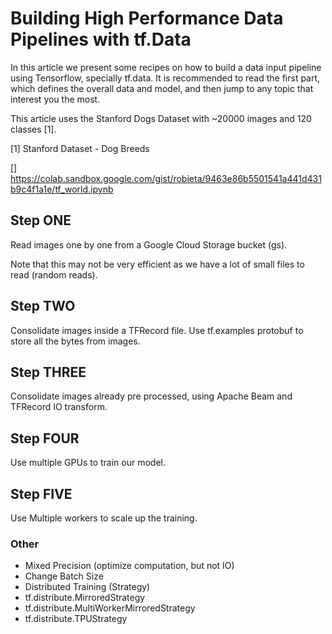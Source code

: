 # Building High Performance Data Pipelines with tf.Data

In this article we present some recipes on how to build a data input pipeline using Tensorflow, specially tf.data.
It is recommended to read the first part, which defines the overall data and model, and then jump to any topic that interest you the most.

This article uses the Stanford Dogs Dataset with ~20000 images and 120 classes [1].


[1] Stanford Dataset - Dog Breeds

[] https://colab.sandbox.google.com/gist/robieta/9463e86b5501541a441d431b9c4f1a1e/tf_world.ipynb

## Step ONE

Read images one by one from a Google Cloud Storage bucket (gs).

Note that this may not be very efficient as we have a lot of small files to read (random reads).


## Step TWO

Consolidate images inside a TFRecord file. Use tf.examples protobuf to store all the bytes from images.

## Step THREE

Consolidate images already pre processed, using Apache Beam and TFRecord IO transform.

## Step FOUR

Use multiple GPUs to train our model.

## Step FIVE

Use Multiple workers to scale up the training.

### Other
 - Mixed Precision (optimize computation, but not IO)
 - Change Batch Size
 - Distributed Training (Strategy)
  - tf.distribute.MirroredStrategy
  - tf.distribute.MultiWorkerMirroredStrategy
  - tf.distribute.TPUStrategy
